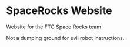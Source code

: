# SpaceRocks Website
Website for the FTC Space Rocks team

Not a dumping ground for evil robot instructions.
